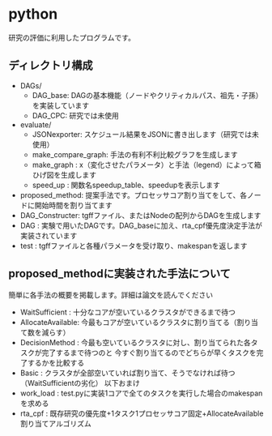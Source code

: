 # python
研究の評価に利用したプログラムです。

## ディレクトリ構成
- DAGs/
  - DAG_base: DAGの基本機能（ノードやクリティカルパス、祖先・子孫）を実装しています
  - DAG_CPC:  研究では未使用
- evaluate/
  - JSONexporter:       スケジュール結果をJSONに書き出します（研究では未使用）
  - make_compare_graph: 手法の有利不利比較グラフを生成します
  - make_graph        : x（変化させたパラメータ）と手法（legend）によって箱ひげ図を生成します
  - speed_up          : 関数名speedup_table、speedupを表示します
- proposed_method: 提案手法です。プロセッサコア割り当てをして、各ノードに開始時間を割り当てます
- DAG_Constructer: tgffファイル、またはNodeの配列からDAGを生成します
- DAG            : 実験で用いたDAGです。DAG_baseに加え、rta_cpf優先度決定手法が実装されています
- test           : tgffファイルと各種パラメータを受け取り、makespanを返します

## proposed_methodに実装された手法について
簡単に各手法の概要を掲載します。詳細は論文を読んでください
- WaitSufficient   : 十分なコアが空いているクラスタができるまで待つ
- AllocateAvailable: 今最もコアが空いているクラスタに割り当てる（割り当て数を減らす）
- DecisionMethod   : 今最も空いているクラスタに対し、割り当てられた各タスクが完了するまで待つのと
                     今すぐ割り当てるのでどちらが早くタスクを完了するかを比較する
- Basic            : クラスタが全部空いていれば割り当て、そうでなければ待つ（WaitSufficientの劣化）
以下おまけ
- work_load        : test.pyに実装1コアで全てのタスクを実行した場合のmakespanを求める
- rta_cpf          : 既存研究の優先度+1タスク1プロセッサコア固定+AllocateAvailable割り当てアルゴリズム
